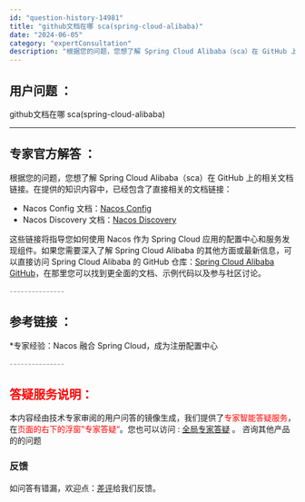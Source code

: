 ```yaml
---
id: "question-history-14981"
title: "github文档在哪 sca(spring-cloud-alibaba)"
date: "2024-06-05"
category: "expertConsultation"
description: "根据您的问题，您想了解 Spring Cloud Alibaba（sca）在 GitHub 上的相关文档链接。在提供的知识内容中，已经包含了直接相关的文档链接：- Nacos Config 文档：[Nacos Config](https://github.com/spring-cloud-incub"
---
```


## 用户问题 ： 
 github文档在哪 sca(spring-cloud-alibaba) 

---------------
## 专家官方解答 ：

根据您的问题，您想了解 Spring Cloud Alibaba（sca）在 GitHub 上的相关文档链接。在提供的知识内容中，已经包含了直接相关的文档链接：

- Nacos Config 文档：[Nacos Config](https://github.com/spring-cloud-incubator/spring-cloud-alibaba/wiki/Nacos-config)
- Nacos Discovery 文档：[Nacos Discovery](https://github.com/spring-cloud-incubator/spring-cloud-alibaba/wiki/Nacos-discovery)

这些链接将指导您如何使用 Nacos 作为 Spring Cloud 应用的配置中心和服务发现组件。如果您需要深入了解 Spring Cloud Alibaba 的其他方面或最新信息，可以直接访问 Spring Cloud Alibaba 的 GitHub 仓库：[Spring Cloud Alibaba GitHub](https://github.com/alibaba/spring-cloud-alibaba)，在那里您可以找到更全面的文档、示例代码以及参与社区讨论。


<font color="#949494">---------------</font> 


## 参考链接 ：

*专家经验：Nacos 融合 Spring Cloud，成为注册配置中心 


 <font color="#949494">---------------</font> 
 


## <font color="#FF0000">答疑服务说明：</font> 

本内容经由技术专家审阅的用户问答的镜像生成，我们提供了<font color="#FF0000">专家智能答疑服务</font>，在<font color="#FF0000">页面的右下的浮窗”专家答疑“</font>。您也可以访问 : [全局专家答疑](https://opensource.alibaba.com/chatBot) 。 咨询其他产品的的问题

### 反馈
如问答有错漏，欢迎点：[差评](https://ai.nacos.io/user/feedbackByEnhancerGradePOJOID?enhancerGradePOJOId=15086)给我们反馈。
